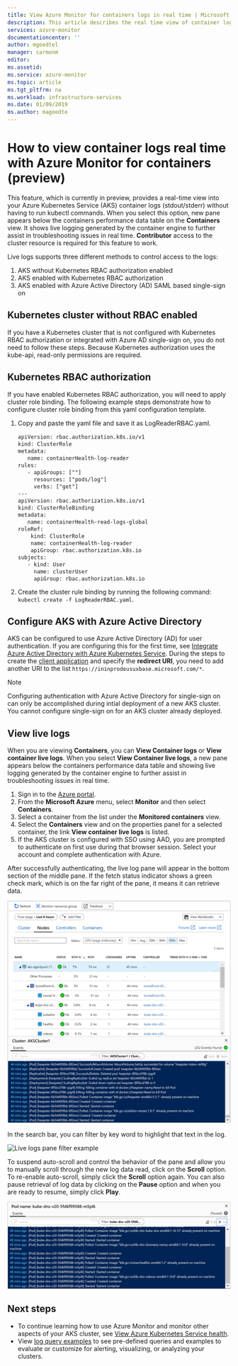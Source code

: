 ```yaml
---
title: View Azure Monitor for containers logs in real time | Microsoft Docs
description: This article describes the real time view of container logs (stdout/stderr) without using kubectl with Azure Monitor for containers.
services: azure-monitor
documentationcenter: ''
author: mgoedtel
manager: carmonm
editor: 
ms.assetid: 
ms.service: azure-monitor
ms.topic: article
ms.tgt_pltfrm: na
ms.workload: infrastructure-services
ms.date: 01/09/2019
ms.author: magoedte
---
```


# How to view container logs real time with Azure Monitor for containers (preview)
This feature, which is currently in preview, provides a real-time view into your Azure Kubernetes Service (AKS) container logs (stdout/stderr) without having to run kubectl commands. When you select this option, new pane appears below the containers performance data table on the **Containers** view.  It shows live logging generated by the container engine to further assist in troubleshooting issues in real time. **Contributor** access to the cluster resource is required for this feature to work.

Live logs supports three different methods to control access to the logs:

1. AKS without Kubernetes RBAC authorization enabled 
2. AKS enabled with Kubernetes RBAC authorization
3. AKS enabled with Azure Active Directory (AD) SAML based single-sign on 

## Kubernetes cluster without RBAC enabled
 
If you have a Kubernetes cluster that is not configured with Kubernetes RBAC authorization or integrated with Azure AD single-sign on, you do not need to follow these steps. Because Kubernetes authorization uses the kube-api, read-only permissions are required.

## Kubernetes RBAC authorization
If you have enabled Kubernetes RBAC authorization, you will need to apply cluster role binding. The following example steps demonstrate how to configure cluster role binding from this yaml configuration template.   

1. Copy and paste the yaml file and save it as LogReaderRBAC.yaml.  

   ```
   apiVersion: rbac.authorization.k8s.io/v1 
   kind: ClusterRole 
   metadata: 
      name: containerHealth-log-reader 
   rules: 
      - apiGroups: [""] 
        resources: ["pods/log"] 
        verbs: ["get"] 
   --- 
   apiVersion: rbac.authorization.k8s.io/v1 
   kind: ClusterRoleBinding 
   metadata: 
      name: containerHealth-read-logs-global 
   roleRef: 
       kind: ClusterRole 
       name: containerHealth-log-reader 
       apiGroup: rbac.authorization.k8s.io 
   subjects: 
      - kind: User 
        name: clusterUser 
        apiGroup: rbac.authorization.k8s.io 
   ```

2. Create the cluster rule binding by running the following command: `kubectl create -f LogReaderRBAC.yaml`. 

## Configure AKS with Azure Active Directory
AKS can be configured to use Azure Active Directory (AD) for user authentication. If you are configuring this for the first time, see [Integrate Azure Active Directory with Azure Kubernetes Service](../../aks/azure-ad-integration.md). During the steps to create the [client application](../../aks/azure-ad-integration.md#create-client-application) and specify the **redirect URI**, you need to add another URI to the list `https://ininprodeusuxbase.microsoft.com/*`.  

>[!NOTE]
>Configuring authentication with Azure Active Directory for single-sign on can only be accomplished during intial deployment of a new AKS cluster. You cannot configure single-sign on for an AKS cluster already deployed.  
> 

## View live logs
When you are viewing **Containers**, you can **View Container logs** or **View container live logs**.  When you select **View Container live logs**, a new pane appears below the containers performance data table and showing live logging generated by the container engine to further assist in troubleshooting issues in real time.  
1. Sign in to the [Azure portal](https://portal.azure.com). 
2. From the **Microsoft Azure** menu, select **Monitor** and then select **Containers**.  
3. Select a container from the list under the **Monitored containers** view.  
4. Select the **Containers** view and on the properties panel for a selected container, the  link **View container live logs** is listed.  
5. If the AKS cluster is configured with SSO using AAD, you are prompted to authenticate on first use during that browser session. Select your account and complete authentication with Azure.  

After successfully authenticating, the live log pane will appear in the bottom section of the middle pane. If the fetch status indicator shows a green check mark, which is on the far right of the pane, it means it can retrieve data.
    
  ![Live logs pane retrieved data](./media/container-insights-live-logs/live-logs-pane-01.png)  

In the search bar, you can filter by key word to highlight that text in the log.   

  ![Live logs pane filter example](./media/container-insights-live-logs/live-logs-pane-filter-01.png)

To suspend auto-scroll and control the behavior of the pane and allow you to manually scroll through the new log data read, click on the **Scroll** option.  To re-enable auto-scroll, simply click the **Scroll** option again.  You can also pause retrieval of log data by clicking on the **Pause** option and when you are ready to resume, simply click **Play**.  

![Live logs pane pause live view](./media/container-insights-live-logs/live-logs-pane-pause-01.png)

## Next steps
- To continue learning how to use Azure Monitor and monitor other aspects of your AKS cluster, see [View Azure Kubernetes Service health](container-insights-analyze.md).
- View [log query examples](container-insights-log-search.md#search-logs-to-analyze-data) to see pre-defined queries and examples to evaluate or customize for alerting, visualizing, or analyzing your clusters.
